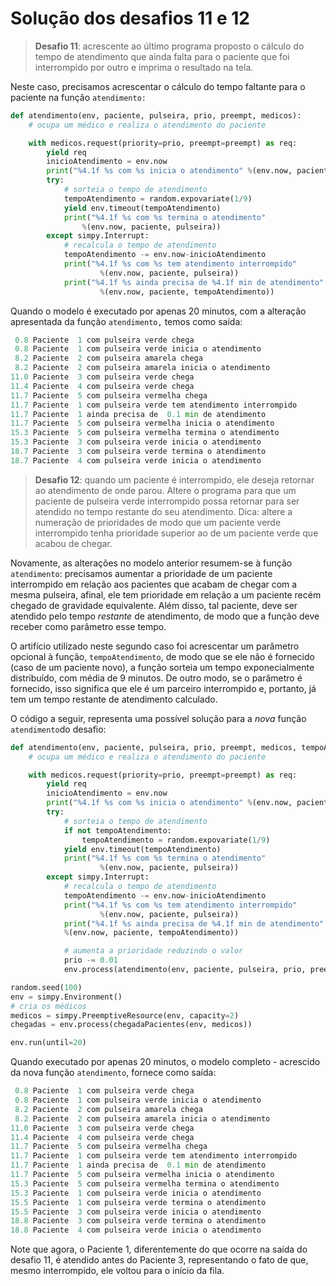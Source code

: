 # Solução dos desafios 11 e 12

> **Desafio 11**: acrescente ao último programa proposto o cálculo do tempo de atendimento que ainda falta para o paciente que foi interrompido por outro e imprima o resultado na tela.

Neste caso, precisamos acrescentar o cálculo do tempo faltante para o paciente na função `atendimento:`

```python
def atendimento(env, paciente, pulseira, prio, preempt, medicos):
    # ocupa um médico e realiza o atendimento do paciente

    with medicos.request(priority=prio, preempt=preempt) as req:
        yield req
        inicioAtendimento = env.now
        print("%4.1f %s com %s inicia o atendimento" %(env.now, paciente, pulseira))
        try:
            # sorteia o tempo de atendimento
            tempoAtendimento = random.expovariate(1/9) 
            yield env.timeout(tempoAtendimento)
            print("%4.1f %s com %s termina o atendimento" 
                %(env.now, paciente, pulseira))
        except simpy.Interrupt:
            # recalcula o tempo de atendimento
            tempoAtendimento -= env.now-inicioAtendimento 
            print("%4.1f %s com %s tem atendimento interrompido" 
                    %(env.now, paciente, pulseira))
            print("%4.1f %s ainda precisa de %4.1f min de atendimento" 
                    %(env.now, paciente, tempoAtendimento))
```

Quando o modelo é executado por apenas 20 minutos, com a alteração apresentada da função `atendimento,` temos como saída:

```python
 0.8 Paciente  1 com pulseira verde chega
 0.8 Paciente  1 com pulseira verde inicia o atendimento
 8.2 Paciente  2 com pulseira amarela chega
 8.2 Paciente  2 com pulseira amarela inicia o atendimento
11.0 Paciente  3 com pulseira verde chega
11.4 Paciente  4 com pulseira verde chega
11.7 Paciente  5 com pulseira vermelha chega
11.7 Paciente  1 com pulseira verde tem atendimento interrompido
11.7 Paciente  1 ainda precisa de  0.1 min de atendimento
11.7 Paciente  5 com pulseira vermelha inicia o atendimento
15.3 Paciente  5 com pulseira vermelha termina o atendimento
15.3 Paciente  3 com pulseira verde inicia o atendimento
18.7 Paciente  3 com pulseira verde termina o atendimento
18.7 Paciente  4 com pulseira verde inicia o atendimento
```

> **Desafio 12**: quando um paciente é interrompido, ele deseja retornar ao atendimento de onde parou. Altere o programa para que um paciente de pulseira verde interrompido possa retornar para ser atendido no tempo restante do seu atendimento. Dica: altere a numeração de prioridades de modo que um paciente verde interrompido tenha prioridade superior ao de um paciente verde que acabou de chegar.

Novamente, as alterações no modelo anterior resumem-se à função `atendimento`: precisamos aumentar a prioridade de um paciente interrompido em relação aos pacientes que acabam de chegar com a mesma pulseira, afinal, ele tem prioridade em relação a um paciente recém chegado de gravidade equivalente. Além disso, tal paciente, deve ser atendido pelo tempo _restante_ de atendimento, de modo que a função deve receber como parâmetro esse tempo.

O artifício utilizado neste segundo caso foi acrescentar um parâmetro opcional à função, `tempoAtendimento`, de modo que se ele não é fornecido \(caso de um paciente novo\), a função sorteia um tempo exponecialmente distribuído, com média de 9 minutos. De outro modo, se o parâmetro é fornecido, isso significa que ele é um parceiro interrompido e, portanto, já tem um tempo restante de atendimento calculado.

O código a seguir, representa uma possível solução para a _nova_ função `atendimento`do desafio:

```python
def atendimento(env, paciente, pulseira, prio, preempt, medicos, tempoAtendimento=None):
    # ocupa um médico e realiza o atendimento do paciente

    with medicos.request(priority=prio, preempt=preempt) as req:
        yield req
        inicioAtendimento = env.now
        print("%4.1f %s com %s inicia o atendimento" %(env.now, paciente, pulseira))
        try:
            # sorteia o tempo de atendimento
            if not tempoAtendimento:
                tempoAtendimento = random.expovariate(1/9) 
            yield env.timeout(tempoAtendimento)
            print("%4.1f %s com %s termina o atendimento" 
                    %(env.now, paciente, pulseira))
        except simpy.Interrupt:
            # recalcula o tempo de atendimento
            tempoAtendimento -= env.now-inicioAtendimento 
            print("%4.1f %s com %s tem atendimento interrompido" 
                    %(env.now, paciente, pulseira))
            print("%4.1f %s ainda precisa de %4.1f min de atendimento"
            %(env.now, paciente, tempoAtendimento))

            # aumenta a prioridade reduzindo o valor 
            prio -= 0.01
            env.process(atendimento(env, paciente, pulseira, prio, preempt, medicos, tempoAtendimento)) 

random.seed(100)       
env = simpy.Environment()
# cria os médicos
medicos = simpy.PreemptiveResource(env, capacity=2)
chegadas = env.process(chegadaPacientes(env, medicos))

env.run(until=20)
```

Quando executado por apenas 20 minutos, o modelo completo - acrescido da nova função `atendimento`, fornece como saída:

```python
 0.8 Paciente  1 com pulseira verde chega
 0.8 Paciente  1 com pulseira verde inicia o atendimento
 8.2 Paciente  2 com pulseira amarela chega
 8.2 Paciente  2 com pulseira amarela inicia o atendimento
11.0 Paciente  3 com pulseira verde chega
11.4 Paciente  4 com pulseira verde chega
11.7 Paciente  5 com pulseira vermelha chega
11.7 Paciente  1 com pulseira verde tem atendimento interrompido
11.7 Paciente  1 ainda precisa de  0.1 min de atendimento
11.7 Paciente  5 com pulseira vermelha inicia o atendimento
15.3 Paciente  5 com pulseira vermelha termina o atendimento
15.3 Paciente  1 com pulseira verde inicia o atendimento
15.5 Paciente  1 com pulseira verde termina o atendimento
15.5 Paciente  3 com pulseira verde inicia o atendimento
18.8 Paciente  3 com pulseira verde termina o atendimento
18.8 Paciente  4 com pulseira verde inicia o atendimento
```

Note que agora, o Paciente 1, diferentemente do que ocorre na saída do desafio 11, é atendido antes do Paciente 3, representando o fato de que, mesmo interrompido, ele voltou para o início da fila.

